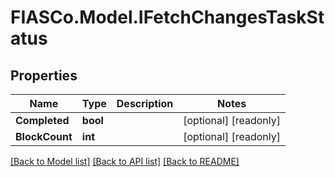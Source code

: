 # FIASCo.Model.IFetchChangesTaskStatus

## Properties

Name | Type | Description | Notes
------------ | ------------- | ------------- | -------------
**Completed** | **bool** |  | [optional] [readonly] 
**BlockCount** | **int** |  | [optional] [readonly] 

[[Back to Model list]](../README.md#documentation-for-models) [[Back to API list]](../README.md#documentation-for-api-endpoints) [[Back to README]](../README.md)

